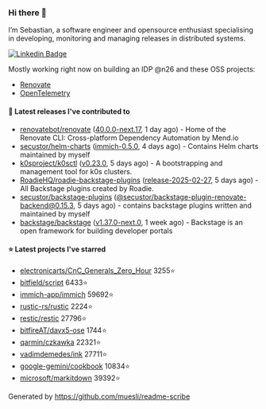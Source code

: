 ### Hi there 👋

I’m Sebastian, a software engineer and opensource enthusiast specialising in developing, monitoring and managing releases in distributed systems.    

[![Linkedin Badge](https://img.shields.io/badge/-LinkedIn-blue?style=flat&logo=Linkedin&logoColor=white&link=https://www.linkedin.com/in/sebastian-poxhofer/)](https://www.linkedin.com/in/sebastian-poxhofer/)

Mostly working right now on building an IDP @n26 and these OSS projects:
- [Renovate](https://github.com/renovatebot/renovate)
- [OpenTelemetry](https://github.com/open-telemetry)



#### 🚀 Latest releases I've contributed to

- [renovatebot/renovate](https://github.com/renovatebot/renovate) ([40.0.0-next.17](https://github.com/renovatebot/renovate/releases/tag/40.0.0-next.17), 1 day ago) - Home of the Renovate CLI: Cross-platform Dependency Automation by Mend.io
- [secustor/helm-charts](https://github.com/secustor/helm-charts) ([immich-0.5.0](https://github.com/secustor/helm-charts/releases/tag/immich-0.5.0), 4 days ago) - Contains Helm charts maintained by myself
- [k0sproject/k0sctl](https://github.com/k0sproject/k0sctl) ([v0.23.0](https://github.com/k0sproject/k0sctl/releases/tag/v0.23.0), 5 days ago) - A bootstrapping and management tool for k0s clusters.
- [RoadieHQ/roadie-backstage-plugins](https://github.com/RoadieHQ/roadie-backstage-plugins) ([release-2025-02-27](https://github.com/RoadieHQ/roadie-backstage-plugins/releases/tag/release-2025-02-27), 5 days ago) - All Backstage plugins created by Roadie.
- [secustor/backstage-plugins](https://github.com/secustor/backstage-plugins) ([@secustor/backstage-plugin-renovate-backend@0.15.3](https://github.com/secustor/backstage-plugins/releases/tag/%40secustor/backstage-plugin-renovate-backend%400.15.3), 5 days ago) - contains backstage plugins written and maintained by myself
- [backstage/backstage](https://github.com/backstage/backstage) ([v1.37.0-next.0](https://github.com/backstage/backstage/releases/tag/v1.37.0-next.0), 1 week ago) - Backstage is an open framework for building developer portals

#### ⭐ Latest projects I've starred

- [electronicarts/CnC_Generals_Zero_Hour](https://github.com/electronicarts/CnC_Generals_Zero_Hour) 3255⭐
- [bitfield/script](https://github.com/bitfield/script) 6433⭐
- [immich-app/immich](https://github.com/immich-app/immich) 59692⭐
- [rustic-rs/rustic](https://github.com/rustic-rs/rustic) 2224⭐
- [restic/restic](https://github.com/restic/restic) 27796⭐
- [bitfireAT/davx5-ose](https://github.com/bitfireAT/davx5-ose) 1744⭐
- [qarmin/czkawka](https://github.com/qarmin/czkawka) 22321⭐
- [vadimdemedes/ink](https://github.com/vadimdemedes/ink) 27711⭐
- [google-gemini/cookbook](https://github.com/google-gemini/cookbook) 10834⭐
- [microsoft/markitdown](https://github.com/microsoft/markitdown) 39392⭐



Generated by https://github.com/muesli/readme-scribe
